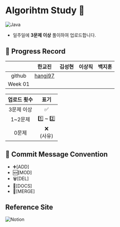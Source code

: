 # Algorihtm Study 📝
![Java](https://img.shields.io/badge/Java-007396.svg?&style=for-the-badge&logo=Java&logoColor=white)
* 일주일에  **3문제 이상**  풀이하여 업로드합니다.
## 📌 Progress Record
|     | 한교진 | 김성현 | 이상직 | 백지훈 |
|:---:| :---:| :---: | :---:| :---:|
|github|[hangj97](https://github.com/hangj97) |      |       |       |
|Week 01|     |      |       |       |


|업로드 횟수|표기| 
|:---:|:---:|
|3문제 이상| ✅|
|1~2문제| 1️⃣ ~ 2️⃣|
|0문제|❌ </br> (사유)|

## 📌 Commit Message Convention
* ➕[ADD]
* 🆕[MOD]
* 🗑️[DEL]
* 📑[DOCS]
* 🔗[MERGE]

## Reference Site
![Notion](https://img.shields.io/badge/Notion-black.svg?&style=for-the-badge&logo=Notion&logoColor=white&link=([https://www.notion.so/Algorithm-Study-8dfca127689148d490bb72d3fba46b6a]))

